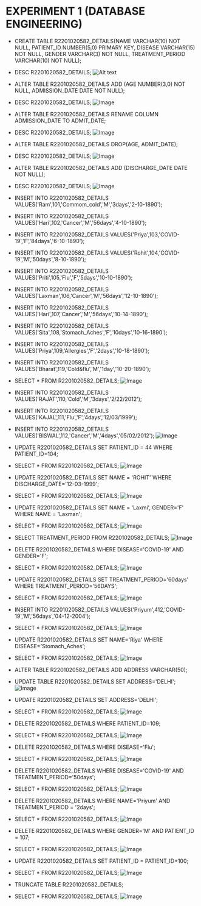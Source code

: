 # EXPERIMENT 1 (DATABASE ENGINEERING)

* CREATE TABLE R2201020582_DETAILS(NAME VARCHAR(10) NOT NULL, PATIENT_ID NUMBER(5,0) PRIMARY KEY, DISEASE VARCHAR(15) NOT NULL, GENDER VARCHAR(3) NOT NULL, TREATMENT_PERIOD VARCHAR(10) NOT NULL);
* DESC R2201020582_DETAILS;
![Alt text](<IMAGES/Screenshot 2024-01-25 194849.png>)

* ALTER TABLE R2201020582_DETAILS ADD (AGE NUMBER(3,0) NOT NULL, ADMISSION_DATE DATE NOT NULL);
* DESC R2201020582_DETAILS;
![Image](<IMAGES/Screenshot 2024-01-25 195551.png>)

* ALTER TABLE R2201020582_DETAILS RENAME COLUMN ADMISSION_DATE TO ADMIT_DATE;
* DESC R2201020582_DETAILS;
![Image](<IMAGES/Screenshot 2024-01-25 200826.png>)

* ALTER TABLE R2201020582_DETAILS DROP(AGE, ADMIT_DATE);
* DESC R2201020582_DETAILS;
![Image](<IMAGES/Screenshot 2024-01-25 201848.png>)

* ALTER TABLE R2201020582_DETAILS ADD (DISCHARGE_DATE DATE NOT NULL);
* DESC R2201020582_DETAILS;
![Image](<IMAGES/Screenshot 2024-01-25 204028.png>)

* INSERT INTO R2201020582_DETAILS VALUES('Ram',101,'Commom_cold','M','3days','2-10-1890');
* INSERT INTO R2201020582_DETAILS VALUES('Hari',102,'Cancer','M','56days','4-10-1890');
* INSERT INTO R2201020582_DETAILS VALUES('Priya',103,'COVID-19','F','84days','6-10-1890');
* INSERT INTO R2201020582_DETAILS VALUES('Rohit',104,'COVID-19','M','50days','8-10-1890');
* INSERT INTO R2201020582_DETAILS VALUES('Priti',105,'Flu','F','5days','10-10-1890');
* INSERT INTO R2201020582_DETAILS VALUES('Laxman',106,'Cancer','M','56days','12-10-1890');
* INSERT INTO R2201020582_DETAILS VALUES('Hari',107,'Cancer','M','56days','10-14-1890');
* INSERT INTO R2201020582_DETAILS VALUES('Sita',108,'Stomach_Aches','F','10days','10-16-1890');
* INSERT INTO R2201020582_DETAILS VALUES('Priya',109,'Allergies','F','2days','10-18-1890');
* INSERT INTO R2201020582_DETAILS VALUES('Bharat',119,'Cold&flu','M','1day','10-20-1890');
* SELECT * FROM R2201020582_DETAILS;
![Image](<IMAGES/Screenshot 2024-01-25 205118.png>)

* INSERT INTO R2201020582_DETAILS VALUES('RAJAT',110,'Cold','M','3days','2/22/2012');
* INSERT INTO R2201020582_DETAILS VALUES('KAJAL',111,'Flu','F','4days','12/03/1999');
* INSERT INTO R2201020582_DETAILS VALUES('BISWAL',112,'Cancer','M','4days','05/02/2012');
![Image](<IMAGES/Screenshot 2024-01-25 212531.png>)

* UPDATE R2201020582_DETAILS SET PATIENT_ID = 44 WHERE PATIENT_ID=104;
* SELECT * FROM R2201020582_DETAILS;
![Image](<IMAGES/Screenshot 2024-01-25 212821.png>)

* UPDATE R2201020582_DETAILS SET NAME = 'ROHIT' WHERE DISCHARGE_DATE='12-03-1999';
* SELECT * FROM R2201020582_DETAILS;
![Image](<IMAGES/Screenshot 2024-01-25 213158.png>)

* UPDATE R2201020582_DETAILS SET NAME = 'Laxmi', GENDER='F' WHERE NAME = 'Laxman';
* SELECT * FROM R2201020582_DETAILS;
![Image](<IMAGES/Screenshot 2024-01-26 010710.png>)

* SELECT TREATMENT_PERIOD FROM R2201020582_DETAILS;
![Image](<IMAGES/Screenshot 2024-01-26 010839.png>)

* DELETE R2201020582_DETAILS WHERE DISEASE='COVID-19' AND GENDER='F';
* SELECT * FROM R2201020582_DETAILS;
![Image](<IMAGES/Screenshot 2024-01-26 011125.png>)

* UPDATE R2201020582_DETAILS SET TREATMENT_PERIOD='60days' WHERE TREATMENT_PERIOD='56DAYS';
* SELECT * FROM R2201020582_DETAILS;
![Image](<IMAGES/Screenshot 2024-01-26 011321.png>)

* INSERT INTO R2201020582_DETAILS VALUES('Priyum',412,'COVID-19','M','56days','04-12-2004');
* SELECT * FROM R2201020582_DETAILS;
![Image](<IMAGES/Screenshot 2024-01-26 011654.png>)

* UPDATE R2201020582_DETAILS SET NAME='Riya' WHERE DISEASE='Stomach_Aches';
* SELECT * FROM R2201020582_DETAILS;
![Image](<IMAGES/Screenshot 2024-01-26 011909.png>)

* ALTER TABLE R2201020582_DETAILS ADD ADDRESS VARCHAR(50);
* UPDATE TABLE R2201020582_DETAILS SET ADDRESS='DELHI';
![Image](<IMAGES/Screenshot 2024-01-26 012223.png>)

* UPDATE R2201020582_DETAILS SET ADDRESS='DELHI';
* SELECT * FROM R2201020582_DETAILS;
![Image](<IMAGES/Screenshot 2024-01-26 012358.png>)

* DELETE R2201020582_DETAILS WHERE PATIENT_ID=109;
* SELECT * FROM R2201020582_DETAILS;
![Image](<IMAGES/Screenshot 2024-01-26 012712.png>)

* DELETE R2201020582_DETAILS WHERE DISEASE='Flu';
* SELECT * FROM R2201020582_DETAILS;
![Image](<IMAGES/Screenshot 2024-01-26 012813.png>)

* DELETE R2201020582_DETAILS WHERE DISEASE='COVID-19' AND TREATMENT_PERIOD='50days';
* SELECT * FROM R2201020582_DETAILS;
![Image](<IMAGES/Screenshot 2024-01-26 013050.png>)

* DELETE R2201020582_DETAILS WHERE NAME='Priyum' AND TREATMENT_PERIOD = '2days';
* SELECT * FROM R2201020582_DETAILS;
![Image](<IMAGES/Screenshot 2024-01-26 013430.png>)

* DELETE R2201020582_DETAILS WHERE GENDER='M' AND PATIENT_ID = 107;
* SELECT * FROM R2201020582_DETAILS;
![Image](<IMAGES/Screenshot 2024-01-26 013603.png>)

* UPDATE R2201020582_DETAILS SET PATIENT_ID = PATIENT_ID+100;
* SELECT * FROM R2201020582_DETAILS;
![Image](<IMAGES/Screenshot 2024-01-26 013743.png>)

* TRUNCATE TABLE R2201020582_DETAILS;
* SELECT * FROM R2201020582_DETAILS;
![Image](<IMAGES/Screenshot 2024-01-26 013840.png>)
